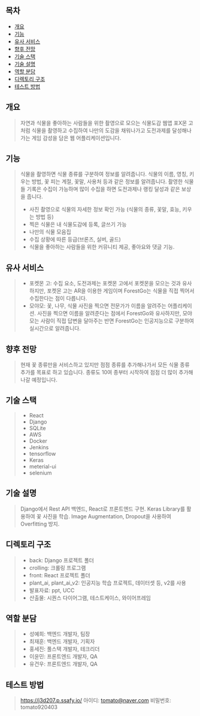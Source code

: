 ## 목차
- [개요](#개요)
- [기능](#기능)
- [유사 서비스](#유사-서비스) 
- [향후 전망](#향후-전망)
- [기술 스택](#기술-스택)
- [기술 설명](#기술-설명)
- [역할 분담](#역할-분담)
- [디렉토리 구조](#디렉토리-구조)
- [테스트 방법](#테스트-방법)

## 개요
> 자연과 식물을 좋아하는 사람들을 위한 촬영으로 모으는 식물도감 웹앱
> 포X몬 고처럼 식물을 촬영하고 수집하여 나만의 도감을 채워나가고 도전과제를 달성해나가는 게임 감성을 담은 웹 어플리케이션입니다.

## 기능
> 식물을 촬영하면 식물 종류를 구분하여 정보를 알려줍니다.
> 식물의 이름, 영칭, 키우는 방법, 꽃 피는 계절, 꽃말, 사용처 등과 같은 정보를 알려줍니다.
> 촬영한 식물들 기록은 수집이 가능하며 많이 수집을 하면 도전과제나 랭킹 달성과 같은 보상을 줍니다.
> - 사진 촬영으로 식물의 자세한 정보 확인 가능 (식물의 종류, 꽃말, 효능, 키우는 방법 등)
> - 찍은 식물은 내 식물도감에 등록, 글쓰기 가능
> - 나만의 식물 모음집
> - 수집 상황에 따른 등급(브론즈, 실버, 골드)
> - 식물을 좋아하는 사람들을 위한 커뮤니티 제공, 좋아요와 댓글 기능.

## 유사 서비스
> - 포켓몬 고: 수집 요소, 도전과제는 포켓몬 고에서 포켓몬을 모으는 것과 유사하지만, 포켓몬 고는 AR을 이용한 게임이며 ForestGo는 식물을 직접 찍어서 수집한다는 점이 다릅니다.
> - 모야모: 꽃, 나무, 식물 사진을 찍으면 전문가가 이름을 알려주는 어플리케이션. 사진을 찍으면 이름을 알려준다는 점에서 ForestGo와 유사하지만, 모야모는 사람이 직접 답변을 달아주는 반면 ForestGo는 인공지능으로 구분하여 실시간으로 알려줍니다.

## 향후 전망
> 현재 꽃 종류만을 서비스하고 있지만 점점 종류를 추가해나가서 모든 식물 종류 추가를 목표로 하고 있습니다.
> 종류도 10여 종부터 시작하여 점점 더 많이 추가해나갈 예정입니다.

## 기술 스택
> - React
> - Django
> - SQLite
> - AWS
> - Docker
> - Jenkins
> - tensorflow
> - Keras
> - meterial-ui
> - selenium

## 기술 설명
> Django에서 Rest API 백엔드, React로 프론트엔드 구현.
> Keras Library를 활용하여 꽃 사진을 학습.
> Image Augmentation, Dropout을 사용하여 Overfitting 방지.

## 디렉토리 구조
> - back: Django 프로젝트 폴더
> - crolling: 크롤링 프로그램
> - front: React 프로젝트 폴더
> - plant_ai, plant_ai_v2: 인공지능 학습 프로젝트, 데이터셋 등, v2를 사용
> - 발표자료: ppt, UCC
> - 산출물: 시퀀스 다이어그램, 테스트케이스, 와이어프레임

## 역할 분담
> - 성예희: 백엔드 개발자, 팀장
> - 최재훈: 백엔드 개발자, 기획자
> - 홍세진: 풀스택 개발자, 테크리더
> - 이윤민: 프론트엔드 개발자, QA
> - 유건우: 프론트엔드 개발자, QA

## 테스트 방법
> https://j3d207.p.ssafy.io/
> 아이디: tomato@naver.com
> 비밀번호: tomato920403

